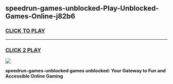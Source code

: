 
## speedrun-games-unblocked-Play-Unblocked-Games-Online-j82b6
<h3>
<a href="https://premium76.site?title=speedrun-games-unblocked&ref=24A">CLICK TO PLAY</a></h3>
<hr>

<h3>
<a href="https://premium76.site?title=speedrun-games-unblocked&ref=24A">CLICK 2 PLAY</a>
  
</h3>

<a href="https://premium76.site?title=speedrun-games-unblocked&ref=24A"><img src="https://clearcache.store/games.png"></a>


**speedrun-games-unblocked games unblocked: Your Gateway to Fun and Accessible Online Gaming**
